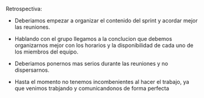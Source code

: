 Retrospectiva:

- Deberiamos empezar a organizar el contenido del sprint y acordar mejor las reuniones.

- Hablando con el grupo llegamos a la conclucion que debemos organizarnos mejor con los horarios y la disponibilidad de cada uno de los miembros del equipo.

- Deberiamos ponernos mas serios durante las reuniones y no dispersarnos.

- Hasta el momento no tenemos incombenientes al hacer el trabajo, ya que venimos trabjando y comunicandonos de forma perfecta